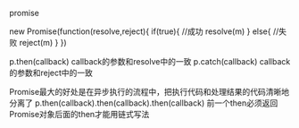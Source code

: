promise 

new Promise(function(resolve,reject){
	if(true){ //成功
		resolve(m)
	} else{ //失败
		reject(m)
	}
})


p.then(callback)
callback的参数和resolve中的一致
p.catch(callback)
callback的参数和reject中的一致

Promise最大的好处是在异步执行的流程中，把执行代码和处理结果的代码清晰地分离了
p.then(callback).then(callback).then(callback)
前一个then必须返回Promise对象后面的then才能用链式写法